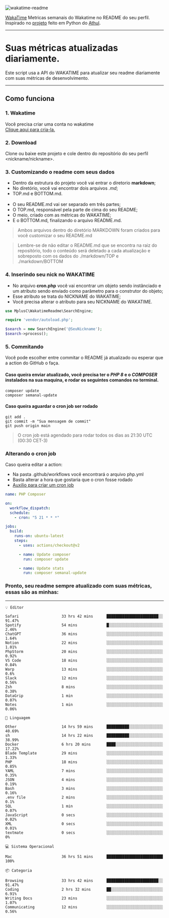 ![wakatime-readme](https://socialify.git.ci/bymatheus/wakatime-readme/image?description=1&descriptionEditable=M%C3%A9tricas%20semanais%20do%20Wakatime%20no%20seu%20README%20de%20perfil.&font=KoHo&forks=1&language=1&owner=1&pattern=Signal&stargazers=1&theme=Dark)

[WakaTime](https://wakatime.com) Metricas semanais do Wakatime no README do seu perfil. <br>
Inspirado no [projeto](https://github.com/athul/waka-readme) feito em Python do [Athul](https://github.com/athul).
___

# Suas métricas atualizadas diariamente.
Este script usa a API do WAKATIME para atualizar seu readme diariamente com suas métricas de desenvolvimento.

___

## Como funciona

### 1. Wakatime
Você precisa criar uma conta no wakatime <br>
[Clique aqui para cria-la.](https://wakatime.com) 

### 2. Download
Clone ou baixe este projeto e cole dentro do repositório do seu perfil <nickname/nickname>.

### 3. Customizando o readme com seus dados
- Dentro da estrutura do projeto você vai entrar o diretorio **markdown**;  
- No diretório, você vai encontrar dois arquivos *.md*;
- TOP.md e BOTTOM.md.
<br><br>
- O seu README.md vai ser separado em três partes; 
- O TOP.md, responsável pela parte de cima do seu README;
- O meio, criado com as métricas do WAKATIME;
- E o BOTTOM.md, finalizando o arquivo README.md.<br>

> Ambos arquivos dentro do diretório MARKDOWN foram criados para você customizar o seu README.md

> Lembre-se de não editar o README.md que se encontra na raiz do repositório, todo o conteúdo será deletado a cada atualização e sobreposto com os dados do ./markdown/TOP e ./markdown/BOTTOM

### 4. Inserindo seu nick no WAKATIME
- No arquivo **cron.php** você vai encontrar um objeto sendo instânciado e um atributo sendo enviado como parâmetro para o construtor do objeto;
- Esse atributo se trata do NICKNAME do WAKATIME;
- Você precisa alterar o atributo para seu NICKNAME do WAKATIME.

```php
use MplusC\WakatimeReadme\SearchEngine;

require 'vendor/autoload.php';

$search = new SearchEngine('@SeuNickname');
$search->process();
```

### 5. Commitando
Você pode escolher entre commitar o README já atualizado ou esperar que a action do GitHub o faça. <br>

#### Caso queira enviar atualizado, você precisa ter o *PHP 8* e o *COMPOSER* instalados na sua maquina, e rodar os seguintes comandos no terminal.
```composer
composer update
composer semanal-update 
```

#### Caso queira aguardar o cron job ser rodado 
```git 
git add .
git commit -m "Sua mensagem de commit"
git push origin main
```

>O cron job está agendado para rodar todos os dias as 21:30 UTC (00:30 CET-3) 

### Alterando o cron job
Caso queira editar a action:

- Na pasta .github/workflows você encontrará o arquivo php.yml
- Basta alterar a hora que gostaria que o cron fosse rodado
- [Auxilio para criar um cron job](https://crontab.guru)

```yml
name: PHP Composer

on:
  workflow_dispatch:
  schedule:
    - cron: "5 21 * * *"

jobs:
  build:
    runs-on: ubuntu-latest
    steps:
      - uses: actions/checkout@v2

      - name: Update composer
        run: composer update

      - name: Update stats
        run: composer semanal-update
```

### Pronto, seu readme sempre atualizado com suas métricas, essas são as minhas:

___
```text
💡 Editor

Safari                   33 hrs 42 mins      ███████████████████████░░     91.47%
Spotify                  54 mins             █░░░░░░░░░░░░░░░░░░░░░░░░      2.46%
ChatGPT                  36 mins             ░░░░░░░░░░░░░░░░░░░░░░░░░      1.64%
Notion                   22 mins             ░░░░░░░░░░░░░░░░░░░░░░░░░      1.01%
PhpStorm                 20 mins             ░░░░░░░░░░░░░░░░░░░░░░░░░      0.92%
VS Code                  18 mins             ░░░░░░░░░░░░░░░░░░░░░░░░░      0.84%
Warp                     13 mins             ░░░░░░░░░░░░░░░░░░░░░░░░░       0.6%
Slack                    12 mins             ░░░░░░░░░░░░░░░░░░░░░░░░░      0.56%
Zsh                      8 mins              ░░░░░░░░░░░░░░░░░░░░░░░░░      0.38%
DataGrip                 1 min               ░░░░░░░░░░░░░░░░░░░░░░░░░      0.07%
Notes                    1 min               ░░░░░░░░░░░░░░░░░░░░░░░░░      0.06%
```
```text
💬 Linguagem

Other                    14 hrs 59 mins      ██████████░░░░░░░░░░░░░░░     40.69%
sh                       14 hrs 22 mins      ██████████░░░░░░░░░░░░░░░     38.99%
Docker                   6 hrs 20 mins       ████░░░░░░░░░░░░░░░░░░░░░     17.22%
Blade Template           29 mins             ░░░░░░░░░░░░░░░░░░░░░░░░░      1.33%
PHP                      18 mins             ░░░░░░░░░░░░░░░░░░░░░░░░░      0.85%
YAML                     7 mins              ░░░░░░░░░░░░░░░░░░░░░░░░░      0.35%
JSON                     4 mins              ░░░░░░░░░░░░░░░░░░░░░░░░░      0.19%
Bash                     3 mins              ░░░░░░░░░░░░░░░░░░░░░░░░░      0.16%
.env file                2 mins              ░░░░░░░░░░░░░░░░░░░░░░░░░       0.1%
SQL                      1 min               ░░░░░░░░░░░░░░░░░░░░░░░░░      0.07%
JavaScript               0 secs              ░░░░░░░░░░░░░░░░░░░░░░░░░      0.02%
XML                      0 secs              ░░░░░░░░░░░░░░░░░░░░░░░░░      0.01%
textmate                 0 secs              ░░░░░░░░░░░░░░░░░░░░░░░░░         0%
```
```text
💻 Sistema Operacional

Mac                      36 hrs 51 mins      █████████████████████████       100%
```
```text
📦 Categoria

Browsing                 33 hrs 42 mins      ███████████████████████░░     91.47%
Coding                   2 hrs 32 mins       ██░░░░░░░░░░░░░░░░░░░░░░░      6.91%
Writing Docs             23 mins             ░░░░░░░░░░░░░░░░░░░░░░░░░      1.07%
Communicating            12 mins             ░░░░░░░░░░░░░░░░░░░░░░░░░      0.56%
```
